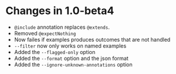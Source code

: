 # Changes in 1.0-beta4

* `@include` annotation replaces `@extends`.
* Removed `@expectNothing`
* Now failes if examples produces outcomes that are not handled
* `--filter` now only works on named examples
* Added the `--flagged-only` option
* Added the `--format` option and the json format
* Added the `--ignore-unknown-annotations` option
